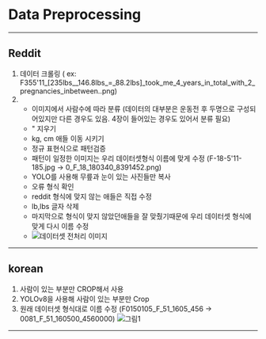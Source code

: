 # Data Preprocessing
---
## Reddit
  1. 데이터 크롤링 ( ex: F355'11_[235lbs__146.8lbs_=_88.2lbs]_took_me_4_years_in_total_with_2_pregnancies_inbetween..png)
  2. - 이미지에서 사람수에 따라 분류
(데이터의 대부분은 운동전 후 두명으로 구성되어있지만 다른 경우도 있음. 4장이 들어있는 경우도 있어서 분류 필요)
     - " 지우기 
     -  kg, cm 애들 이동 시키기 
     - 정규 표현식으로 패턴검증
     - 패턴이 일정한 이미지는 우리 데이터셋형식 이름에 맞게 수정 (F-18-5'11-185.jpg -> 0_F_18_180340_8391452.png)
     - YOLO를 사용해 무릎과 눈이 있는 사진들만 복사
     - 오류 형식 확인
     - reddit 형식에 맞지 않는 애들은 직접 수정
     - lb,lbs 글자 삭제
     - 마지막으로 형식이 맞지 않았던애들을 잘 맞췄기때문에 우리 데이터셋 형식에 맞게 다시 이름 수정
     - ![데이터셋 전처리 이미지](https://github.com/user-attachments/assets/df25d8bf-4158-4ba9-bc00-9bbff5cc773f)

---
## korean 
  1. 사람이 있는 부분만 CROP해서 사용
  2. YOLOv8을 사용해 사람이 있는 부분만 Crop
  3. 원래 데이터셋 형식대로 이름 수정 (F0150105_F_51_1605_456 -> 0081_F_51_160500_4560000)
![그림1](https://github.com/user-attachments/assets/36467bc0-87f3-4b06-adf0-558de3f98c60)

---
